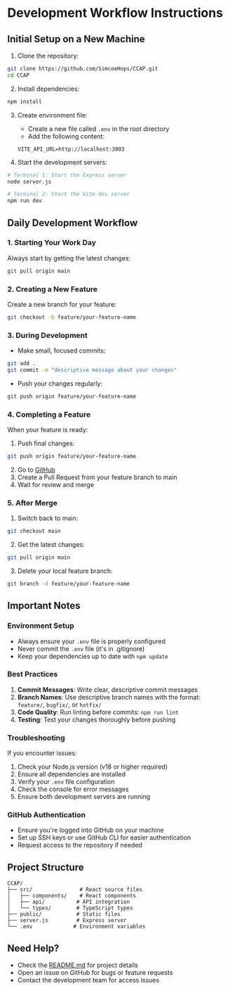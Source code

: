 # Development Workflow Instructions

## Initial Setup on a New Machine

1. Clone the repository:
```bash
git clone https://github.com/SimcoeHops/CCAP.git
cd CCAP
```

2. Install dependencies:
```bash
npm install
```

3. Create environment file:
   - Create a new file called `.env` in the root directory
   - Add the following content:
   ```
   VITE_API_URL=http://localhost:3003
   ```

4. Start the development servers:
```bash
# Terminal 1: Start the Express server
node server.js

# Terminal 2: Start the Vite dev server
npm run dev
```

## Daily Development Workflow

### 1. Starting Your Work Day
Always start by getting the latest changes:
```bash
git pull origin main
```

### 2. Creating a New Feature
Create a new branch for your feature:
```bash
git checkout -b feature/your-feature-name
```

### 3. During Development
- Make small, focused commits:
```bash
git add .
git commit -m "descriptive message about your changes"
```

- Push your changes regularly:
```bash
git push origin feature/your-feature-name
```

### 4. Completing a Feature
When your feature is ready:
1. Push final changes:
```bash
git push origin feature/your-feature-name
```

2. Go to [GitHub](https://github.com/SimcoeHops/CCAP)
3. Create a Pull Request from your feature branch to main
4. Wait for review and merge

### 5. After Merge
1. Switch back to main:
```bash
git checkout main
```

2. Get the latest changes:
```bash
git pull origin main
```

3. Delete your local feature branch:
```bash
git branch -d feature/your-feature-name
```

## Important Notes

### Environment Setup
- Always ensure your `.env` file is properly configured
- Never commit the `.env` file (it's in .gitignore)
- Keep your dependencies up to date with `npm update`

### Best Practices
1. **Commit Messages**: Write clear, descriptive commit messages
2. **Branch Names**: Use descriptive branch names with the format: `feature/`, `bugfix/`, or `hotfix/`
3. **Code Quality**: Run linting before commits: `npm run lint`
4. **Testing**: Test your changes thoroughly before pushing

### Troubleshooting
If you encounter issues:
1. Check your Node.js version (v18 or higher required)
2. Ensure all dependencies are installed
3. Verify your `.env` file configuration
4. Check the console for error messages
5. Ensure both development servers are running

### GitHub Authentication
- Ensure you're logged into GitHub on your machine
- Set up SSH keys or use GitHub CLI for easier authentication
- Request access to the repository if needed

## Project Structure
```
CCAP/
├── src/               # React source files
│   ├── components/    # React components
│   ├── api/          # API integration
│   └── types/        # TypeScript types
├── public/           # Static files
├── server.js         # Express server
└── .env             # Environment variables
```

## Need Help?
- Check the [README.md](README.md) for project details
- Open an issue on GitHub for bugs or feature requests
- Contact the development team for access issues 